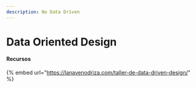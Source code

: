 ```yaml
---
description: No Data Driven
---
```


# Data Oriented Design

#### Recursos

{% embed url="https://lanavenodriza.com/taller-de-data-driven-design/" %}

